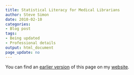 ```yaml
---
title: Statistical Literacy for Medical Librarians
author: Steve Simon
date: 2010-02-10
categories:
- Blog post
tags:
- Being updated
- Professional details
output: html_document
page_update: no
---
```


You can find an [earlier version][sim1] of this page on my [website][sim2].

[sim1]: http://www.pmean.com/10/StatisticsLibrarians.html
[sim2]: http://www.pmean.com
